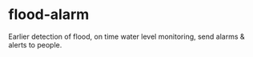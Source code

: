 # flood-alarm
Earlier detection of flood, on time water level monitoring, send alarms &amp; alerts to people.

